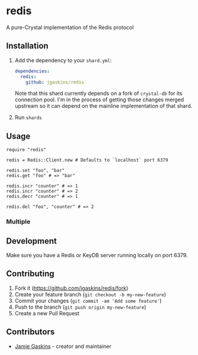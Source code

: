 # redis

A pure-Crystal implementation of the Redis protocol

## Installation

1. Add the dependency to your `shard.yml`:

   ```yaml
   dependencies:
     redis:
       github: jgaskins/redis
   ```

   Note that this shard currently depends on a fork of `crystal-db` for its connection pool. I'm in the process of getting those changes merged upstream so it can depend on the mainline implementation of that shard.

2. Run `shards`

## Usage

```crystal
require "redis"

redis = Redis::Client.new # Defaults to `localhost` port 6379

redis.set "foo", "bar"
redis.get "foo" # => "bar"

redis.incr "counter" # => 1
redis.incr "counter" # => 2
redis.decr "counter" # => 1

redis.del "foo", "counter" # => 2
```

### Multiple 

## Development

Make sure you have a Redis or KeyDB server running locally on port 6379.

## Contributing

1. Fork it (<https://github.com/jgaskins/redis/fork>)
2. Create your feature branch (`git checkout -b my-new-feature`)
3. Commit your changes (`git commit -am 'Add some feature'`)
4. Push to the branch (`git push origin my-new-feature`)
5. Create a new Pull Request

## Contributors

- [Jamie Gaskins](https://github.com/jgaskins) - creator and maintainer
